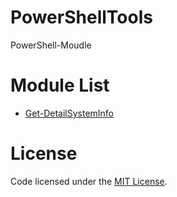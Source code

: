 # PowerShellTools
PowerShell-Moudle

# Module List
* [Get-DetailSystemInfo](Get-DetailSystemInfo.ps1)

# License
Code licensed under the [MIT License](LICENSE).
